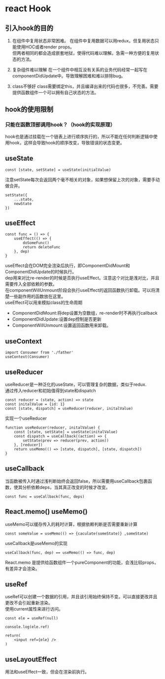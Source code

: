 # react Hook

## 引入hook的目的

1. 在组件中复用状态非常困难。
在组件中复用数据可以用redux。但复用状态只能使用HOC或者render props。  
但两者相同的都会造成嵌套地狱，使得代码难以理解。急需一种方便的复用状态的方法。

2. 复杂组件难以理解
在一个组件中相互没有关系的业务代码经常一起写在componentDidUpdate中。导致理解困难和难以排除bug。

3. class不够好
class需要绑定this，并且编译出来的代码也很多，不完善。需要提供函数组件一个可以拥有自己状态的方法。

## hook的使用限制

### 只能在函数顶部调用hook？（hook的实现原理）

hook也是通过挂载在一个链表上进行顺序执行的，所以不能在任何判断逻辑中使用hook，这样会导致hook的顺序改变，导致错误的状态变更。

## useState

```
const [state, setState] = useState(initialValue)
```

注意setState每次会返回两个毫不相关的对象，如果想保留上次的对象，需要手动做合并。

```
setState({
    ...state,
    newState
})
```

## useEffect

```
const func = () => {
    useEffect(() => {
        doSomeFunc()
        return deleteFunc
    }, dep)
}
```

useEffect会在DOM完全渲染后执行，即ComponentDidMount和ComponentDidUpdate的时候执行。  
dep用来对比re-render的时候是否执行useEffect。注意这个对比是浅对比，并且需要传入全部依赖的参数。  
在componentWillUnmount阶段会执行useEffect的返回函数执行卸载。可以将清楚一些副作用的函数放在这里。  
useEffect可以用来模拟class的生命周期  

- ComponentDidMount:将dep设置为空数组，re-render时不再执行callback
- ComponentDidUpdate:设置dep控制是否更新
- ComponentWillUnmount:设置返回函数用来卸载。

## useContext

```
import Consumer from './father'
useContext(Consumer)
```

## useReducer

useReducer是一种泛化的useState，可以管理复杂的数据，类似于redux.  
通过传入reducer和初始值得到state和dispatch

```
const reducer = (state, action) => state
const initalValue = {id: 1}
const [state, dispatch] = useReducer(reducer, initalValue)
```

实现一个useReducer

```
function useReducer(reducer, initalValue) {
    const [state, setState] = useState(initalValue)
    const dispatch = useCallback((action) => {
        setState(prev => reducer(prev, action))
    }, [reducer])
    return useMemo(() => [state, dispatch], [state, dispatch])
}
```

## useCallback

当函数被传入时通过浅判断始终会返回false，所以需要用useCallback包裹函数，使其分析依赖deps，当其真正改变的时候才改变。

```
const func = useCallback(func, deps)
```

## React.memo() useMemo()

useMemo可以缓存传入的耗时计算，根据依赖判断是否需要重新计算  

```
const someValue = useMemo(() => {caculate(someState)} ,someState)
```

useCallback是useMemo的实现

```
useCallback(func, dep) == useMemo(() => func, dep)
```

React.memo 是提供给函数组件一个pureComponent的功能，会浅比较props，有差异才会渲染。

## useRef

useRef可以创建一个数据的引用，并且该引用始终保持不变。可以直接更改并且更改不会引起重新渲染。  
使用current属性来进行访问。

```
const ele = useRef(null)

console.log(ele.ref)

return(
    <input ref={ele} />
)
```

## useLayoutEffect

用法和useEffect一致，但会在渲染前执行。
